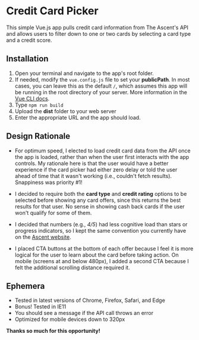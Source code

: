 # Credit Card Picker

This simple Vue.js app pulls credit card information from The Ascent's API and allows users to filter down to one or two cards by selecting a card type and a credit score.


## Installation

1. Open your terminal and navigate to the app's root folder. 
2. If needed, modify the `vue.config.js` file to set your **publicPath**. In most cases, you can leave this as the default `/`, which assumes this app will be running in the root directory of your server. More information in the [Vue CLI docs](https://cli.vuejs.org/config/#publicpath).
3. Type `npm run build`
4. Upload the **dist** folder to your web server
5. Enter the appropriate URL and the app should load.


## Design Rationale

* For optimum speed, I elected to load credit card data from the API once the app is loaded, rather than when the user first interacts with the app controls. My rationale here is that the user would have a better experience if the card picker had either zero delay or told the user ahead of time that it wasn't working (i.e., couldn't fetch results). Snappiness was priority #1!

* I decided to require both the **card type** and **credit rating** options to be selected before showing any card offers, since this returns the best results for that user. No sense in showing cash back cards if the user won't qualify for some of them.

* I decided that numbers (e.g., *4/5*) had less cognitive load than stars or progress indicators, so I kept the same convention you currently have on the [Ascent website](https://www.fool.com/the-ascent/api/creditcardrecommendations/).

* I placed CTA buttons at the bottom of each offer because I feel it is more logical for the user to learn about the card before taking action. On mobile (screens at and below 480px), I added a second CTA because I felt the additional scrolling distance required it.


## Ephemera

* Tested in latest versions of Chrome, Firefox, Safari, and Edge
* Bonus! Tested in IE11
* You should see a message if the API call throws an error
* Optimized for mobile devices down to 320px


**Thanks so much for this opportunity!**


<!-- Docs to Markdown version 1.0β17 -->
